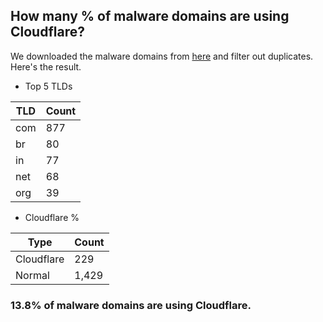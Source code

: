 ## How many % of malware domains are using Cloudflare?


We downloaded the malware domains from [here](https://urlhaus.abuse.ch) and filter out duplicates.
Here's the result.


[//]: # (start replacement)


- Top 5 TLDs

| TLD | Count |
| --- | --- |
| com | 877 |
| br | 80 |
| in | 77 |
| net | 68 |
| org | 39 |


- Cloudflare %

| Type | Count |
| --- | --- |
| Cloudflare | 229 |
| Normal | 1,429 |


### 13.8% of malware domains are using Cloudflare.